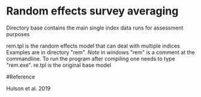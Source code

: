 # Random effects survey averaging

Directory base contains the main single index data runs for assessment purposes

rem.tpl is the random effects model that can deal with multiple indices
Examples are in directory "rem". *Note* in windows "rem" is a comment at the commandline. To run the 
program after compiling one needs to type "rem.exe".
re.tpl is the original base model

#Reference

Hulson et al. 2019
